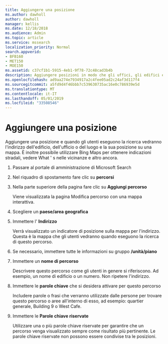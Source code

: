 ```yaml
---
title: Aggiungere una posizione
ms.author: dawholl
author: dawholl
manager: kellis
ms.date: 12/18/2018
ms.audience: Admin
ms.topic: article
ms.service: mssearch
localization_priority: Normal
search.appverid:
- BFB160
- MET150
- MOE150
ms.assetid: c37cf1b1-5915-4eb1-9f78-72c48cad3b4b
description: Aggiungere posizioni in modo che gli uffici, gli edifici e altre aree di lavoro dell'organizzazione vengano visualizzati nei risultati dei lavori di ricerca di Microsoft
ms.openlocfilehash: ad9aa274e7934917a2c4fee05ad2c24af3d117f4
ms.sourcegitcommit: a5fd9d4f46bbb7c539630735ac16e0c786939e5d
ms.translationtype: MT
ms.contentlocale: it-IT
ms.lasthandoff: 05/01/2019
ms.locfileid: "33508546"
---
```

# <a name="add-a-location"></a>Aggiungere una posizione

Aggiungere una posizione e quando gli utenti eseguono la ricerca vedranno l'indirizzo dell'edificio, dell'ufficio o del luogo e la sua posizione su una mappa. È inoltre possibile utilizzare Bing Maps per ottenere indicazioni stradali, vedere What ' s nelle vicinanze e altro ancora.
  
1. Passare al portale di amministrazione di Microsoft Search
    
2. Nel riquadro di spostamento fare clic su **percorsi**
    
3. Nella parte superiore della pagina fare clic su **Aggiungi percorso**
    
    Viene visualizzata la pagina Modifica percorso con una mappa interattiva.
    
4. Scegliere un **paese/area geografica**
    
5. Immettere l' **Indirizzo**
    
    Verrà visualizzato un indicatore di posizione sulla mappa per l'indirizzo. Questa è la mappa che gli utenti vedranno quando eseguono la ricerca di questo percorso.
    
6. Se necessario, immettere tutte le informazioni su gruppo **/unità/piano** 
    
7. Immettere un **nome di percorso**
    
    Descrivere questo percorso come gli utenti in genere si riferiscono. Ad esempio, un nome di edificio o un numero. Non ripetere l'indirizzo.
    
8. Immettere le **parole chiave** che si desidera attivare per questo percorso 
    
    Includere parole o frasi che verranno utilizzate dalle persone per trovare questo percorso o aree all'interno di esso, ad esempio: quartier generale, Building 9 o West Cafe.
    
9. Immettere le **Parole chiave riservate**
    
    Utilizzare una o più parole chiave riservate per garantire che un percorso venga visualizzato sempre come risultato più pertinente. Le parole chiave riservate non possono essere condivise tra le posizioni.

  

